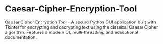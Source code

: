 # Caesar-Cipher-Encryption-Tool
Caesar Cipher Encryption Tool - A secure Python GUI application built with Tkinter for encrypting and decrypting text using the classical Caesar Cipher algorithm. Features a modern UI, multi-threading, and educational documentation.
